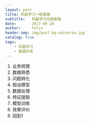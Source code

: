 ```yaml
---
layout: post
title: 机器学习一般套路
subtitle:   机器学习也是套路
date:       2017-09-18
author:     Felix
header-img: img/post-bg-universe.jpg
catalog: true
tags:
    - 机器学习
    - 数据开发
---
```



1. 业务梳理
2. 数据熟悉
3. 问题转化
4. 假设模型
5. 数据处理
6. 特征提取
7. 模型训练
8. 效果评价
9. 回到1



